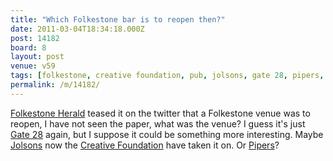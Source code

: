 ```yaml
---
title: "Which Folkestone bar is to reopen then?"
date: 2011-03-04T18:34:18.000Z
post: 14182
board: 8
layout: post
venue: v59
tags: [folkestone, creative foundation, pub, jolsons, gate 28, pipers, folkestone herald]
permalink: /m/14182/
---
```

<a href="/wiki/folkestone+herald">Folkestone Herald</a> teased it on the twitter that a Folkestone venue was to reopen, I have not seen the paper, what was the venue? I guess it's just <a href="/wiki/gate+28">Gate 28</a> again, but I suppose it could be something more interesting. Maybe <a href="/wiki/jolsons">Jolsons</a> now the <a href="/wiki/creative+foundation">Creative Foundation</a> have taken it on. Or <a href="/wiki/pipers">Pipers</a>?
